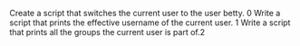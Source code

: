 Create a script that switches the current user to the user betty. 0
Write a script that prints the effective username of the current user. 1
Write a script that prints all the groups the current user is part of.2 
